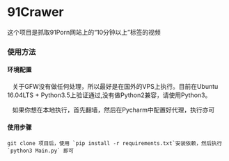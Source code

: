 # 91Crawer

这个项目是抓取91Porn网站上的“10分钟以上”标签的视频

### 使用方法

#### 环境配置

    关于GFW没有做任何处理，所以最好是在国外的VPS上执行。目前在Ubuntu 16.04LTS + Python3.5上验证通过,没有做Python2兼容，请使用Python3。
    
    如果你想在本地执行，首先翻墙，然后在Pycharm中配置好代理，执行亦可
    
#### 使用步骤

    git clone 项目后，使用 `pip install -r requirements.txt`安装依赖，然后执行 `python3 Main.py` 即可
